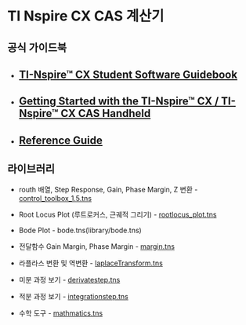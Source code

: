 # TI Nspire CX CAS 계산기



## 공식 가이드북

* ## [TI-Nspire™ CX Student Software Guidebook](guide/TI-Nspire_CX_SS_Guidebook_EN.pdf)

* ## [Getting Started with the TI-Nspire™ CX / TI-Nspire™ CX CAS Handheld](guide/TI-Nspire_CX-HH_GettingStarted_EN.pdf)

* ## [Reference Guide](guide/reference.pdf)



## 라이브러리

* routh 배열, Step Response, Gain, Phase Margin, Z 변환 - [control_toolbox_1.5.tns](library/control_toolbox_1.5.tns)
* Root Locus Plot (루트로커스, 근궤적 그리기) - [rootlocus_plot.tns](library/rootlocus_plot.tns)
* Bode Plot - bode.tns(library/bode.tns)
* 전달함수 Gain Margin, Phase Margin - [margin.tns](library/margin.tns)
* 라플라스 변환 및 역변환 - [laplaceTransform.tns](library/laplaceTransform.tns)

* 미분 과정 보기 - [derivatestep.tns](library/derivatestep.tns)
* 적분 과정 보기 - [integrationstep.tns](library/integrationstep.tns)

* 수학 도구 - [mathmatics.tns](library/mathmatics.tns)


